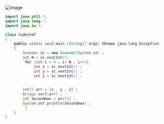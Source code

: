 ![image](https://github.com/Mogana004/code.Java/assets/92911280/f90f27af-e46d-4861-811d-4237e6c26b6d)

```java
import java.util.*;
import java.lang.*;
import java.io.*;

class Codechef
{
	public static void main (String[] args) throws java.lang.Exception
	{
		Scanner sc = new Scanner(System.in) ;
		int N = sc.nextInt();
		 for (int i = 0 ; i< N ; i++){
		     int x = sc.nextInt() ;
		     int y = sc.nextInt() ;
		     int z = sc.nextInt() ;
		    
		
		int[] arr = {x , y , z} ;
		Arrays.sort(arr) ;
		int Secondmax = arr[1] ;
		System.out.println(Secondmax) ;
		 }
	}
}
```
